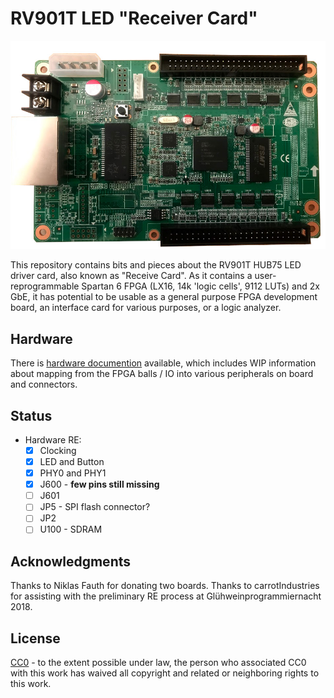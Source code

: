 RV901T LED "Receiver Card"
=========================

<img src="doc/front.jpg" />

This repository contains bits and pieces about the RV901T HUB75 LED driver card, also known as "Receive Card". As it contains a user-reprogrammable Spartan 6 FPGA (LX16, 14k 'logic cells', 9112 LUTs) and 2x GbE, it has potential to be usable as a general purpose FPGA development board, an interface card for various purposes, or a logic analyzer.

Hardware
--------

There is [hardware documention](doc/hardware.md) available, which includes WIP information about mapping from the FPGA balls / IO into various peripherals on board and connectors.

Status
------

 - Hardware RE:
   - [X] Clocking
   - [X] LED and Button
   - [X] PHY0 and PHY1
   - [X] J600 - **few pins still missing**
   - [ ] J601
   - [ ] JP5 - SPI flash connector?
   - [ ] JP2
   - [ ] U100 - SDRAM

Acknowledgments
---------------

Thanks to Niklas Fauth for donating two boards. Thanks to carrotIndustries for assisting with the preliminary RE process at Glühweinprogrammiernacht 2018.

License
-------

[CC0](http://creativecommons.org/publicdomain/zero/1.0/") - to the extent possible under law, the person who associated CC0 with this work has waived all copyright and related or neighboring rights to this work.
